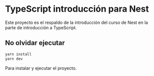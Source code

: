 # TypeScript introducción para Nest
Este proyecto es el respaldo de la introducción del curso de Nest en la parte de introducción a TypeScript.

## No olvidar ejecutar

```bash
yarn install
yarn dev
```

Para instalar y ejecutar el proyecto.
